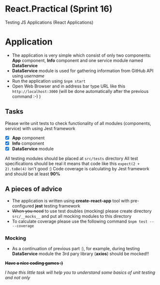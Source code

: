 # React.Practical (Sprint 16)
Testing JS Applications (React Applications)

# Application
- The application is very simple which consist of only two components: **App** component, **Info** component and one service module named **DataService**
- **DataService** module is used for gathering information from GitHub API using *username*
- Run the application using ```$npm start```
- Open Web Browser and in address bar type URL like this ```http://localhost:3000``` (will be done automatically after the previous command :-) )

## Tasks
Please write unit tests to check functionality of all modules (components, service) with using Jest framework
- [x] **App** component
- [x] **Info** component
- [x] **DataService** module

All testing modules should be placed at ```src/tests``` directory
All test specifications should be real it means that code like this ```expect(2 + 2).toBe(4)``` isn't good :)
Code coverage is calculating by Jest framework and should be at least **90%** 

## A pieces of advice
- The application is written using **create-react-app** tool with pre-configured **jest** testing framework
- ~~When you need~~ to use test doubles (mocking) please create directory ```src/__mocks__``` and put all mocking modules to this directory
- To calculate coverage please use the following command ```$npm test -- --coverage```

### Mocking
- As a continuation of previous part :), for example, during testing **DataService** module the 3rd pary library (**axios**) should be mocked!!

**~~Have a nice coding games :)~~**

*I hope this little task will help you to understand some basics of unit testing and not only*
